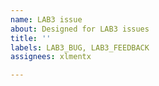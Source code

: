 ```yaml
---
name: LAB3 issue
about: Designed for LAB3 issues
title: ''
labels: LAB3_BUG, LAB3_FEEDBACK
assignees: xlmentx

---
```



